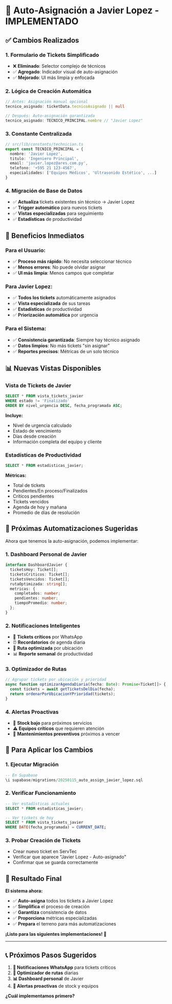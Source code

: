# 🔧 Auto-Asignación a Javier Lopez - IMPLEMENTADO

## ✅ Cambios Realizados

### **1. Formulario de Tickets Simplificado**
- ❌ **Eliminado**: Selector complejo de técnicos
- ✅ **Agregado**: Indicador visual de auto-asignación
- ✅ **Mejorado**: UI más limpia y enfocada

### **2. Lógica de Creación Automática**
```typescript
// Antes: Asignación manual opcional
tecnico_asignado: ticketData.tecnicoAsignado || null

// Después: Auto-asignación garantizada
tecnico_asignado: TECNICO_PRINCIPAL.nombre // "Javier Lopez"
```

### **3. Constante Centralizada**
```typescript
// src/lib/constants/technician.ts
export const TECNICO_PRINCIPAL = {
  nombre: 'Javier Lopez',
  titulo: 'Ingeniero Principal',
  email: 'javier.lopez@ares.com.py',
  telefono: '+595 21 123-4567',
  especialidades: ['Equipos Médicos', 'Ultrasonido Estético', ...]
}
```

### **4. Migración de Base de Datos**
- ✅ **Actualiza** tickets existentes sin técnico → Javier Lopez
- ✅ **Trigger automático** para nuevos tickets
- ✅ **Vistas especializadas** para seguimiento
- ✅ **Estadísticas** de productividad

## 🎯 **Beneficios Inmediatos**

### **Para el Usuario:**
- ✅ **Proceso más rápido**: No necesita seleccionar técnico
- ✅ **Menos errores**: No puede olvidar asignar
- ✅ **UI más limpia**: Menos campos que completar

### **Para Javier Lopez:**
- ✅ **Todos los tickets** automáticamente asignados
- ✅ **Vista especializada** de sus tareas
- ✅ **Estadísticas** de productividad
- ✅ **Priorización automática** por urgencia

### **Para el Sistema:**
- ✅ **Consistencia garantizada**: Siempre hay técnico asignado
- ✅ **Datos limpios**: No más tickets "sin asignar"
- ✅ **Reportes precisos**: Métricas de un solo técnico

## 📊 **Nuevas Vistas Disponibles**

### **Vista de Tickets de Javier**
```sql
SELECT * FROM vista_tickets_javier 
WHERE estado != 'Finalizado'
ORDER BY nivel_urgencia DESC, fecha_programada ASC;
```

**Incluye:**
- Nivel de urgencia calculado
- Estado de vencimiento
- Días desde creación
- Información completa del equipo y cliente

### **Estadísticas de Productividad**
```sql
SELECT * FROM estadisticas_javier;
```

**Métricas:**
- Total de tickets
- Pendientes/En proceso/Finalizados
- Críticos pendientes
- Tickets vencidos
- Agenda de hoy y mañana
- Promedio de días de resolución

## 🚀 **Próximas Automatizaciones Sugeridas**

Ahora que tenemos la auto-asignación, podemos implementar:

### **1. Dashboard Personal de Javier**
```typescript
interface DashboardJavier {
  ticketsHoy: Ticket[];
  ticketsCriticos: Ticket[];
  ticketsVencidos: Ticket[];
  rutaOptimizada: string[];
  metricas: {
    completados: number;
    pendientes: number;
    tiempoPromedio: number;
  };
}
```

### **2. Notificaciones Inteligentes**
- 🚨 **Tickets críticos** por WhatsApp
- ⏰ **Recordatorios** de agenda diaria
- 📍 **Ruta optimizada** por ubicación
- 📊 **Reporte semanal** de productividad

### **3. Optimizador de Rutas**
```typescript
// Agrupar tickets por ubicación y prioridad
async function optimizarAgendaDiaria(fecha: Date): Promise<Ticket[]> {
  const tickets = await getTicketsDelDia(fecha);
  return ordenarPorUbicacionYPrioridad(tickets);
}
```

### **4. Alertas Proactivas**
- 🔔 **Stock bajo** para próximos servicios
- ⚠️ **Equipos críticos** que requieren atención
- 📅 **Mantenimientos preventivos** próximos a vencer

## 🎯 **Para Aplicar los Cambios**

### **1. Ejecutar Migración**
```sql
-- En Supabase
\i supabase/migrations/20250115_auto_assign_javier_lopez.sql
```

### **2. Verificar Funcionamiento**
```sql
-- Ver estadísticas actuales
SELECT * FROM estadisticas_javier;

-- Ver tickets de hoy
SELECT * FROM vista_tickets_javier 
WHERE DATE(fecha_programada) = CURRENT_DATE;
```

### **3. Probar Creación de Tickets**
- Crear nuevo ticket en ServTec
- Verificar que aparece "Javier Lopez - Auto-asignado"
- Confirmar que se guarda correctamente

## 🎉 **Resultado Final**

**El sistema ahora:**
- ✅ **Auto-asigna** todos los tickets a Javier Lopez
- ✅ **Simplifica** el proceso de creación
- ✅ **Garantiza** consistencia de datos
- ✅ **Proporciona** métricas especializadas
- ✅ **Prepara** el terreno para más automatizaciones

**¡Listo para las siguientes implementaciones! 🚀**

---

## 📞 **Próximos Pasos Sugeridos**

1. **📱 Notificaciones WhatsApp** para tickets críticos
2. **📍 Optimizador de rutas** diarias
3. **📊 Dashboard personal** de Javier
4. **🔔 Alertas proactivas** de stock y equipos

**¿Cuál implementamos primero?**
